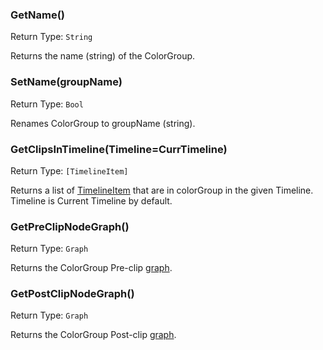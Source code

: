 ### GetName()             
Return Type: `String`             

Returns the name (string) of the ColorGroup.
### SetName(groupName)    
Return Type: `Bool`               

Renames ColorGroup to groupName (string).
### GetClipsInTimeline(Timeline=CurrTimeline)
Return Type: `[TimelineItem]`   

Returns a list of [TimelineItem](./TimelineItem.md) that are in colorGroup in the given Timeline. Timeline is Current Timeline by default.
### GetPreClipNodeGraph() 
Return Type: `Graph`              

Returns the ColorGroup Pre-clip [graph](./Graph.md).
### GetPostClipNodeGraph()
Return Type: `Graph`              

Returns the ColorGroup Post-clip [graph](./Graph.md).